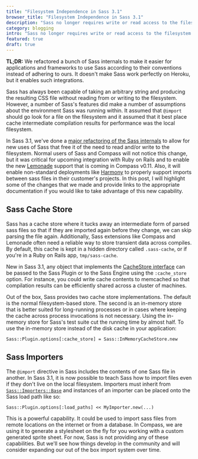 ```yaml
---
title: "Filesystem Independence in Sass 3.1"
browser_title: "Filesystem Independence in Sass 3.1"
description: "Sass no longer requires write or read access to the filesystem."
category: blogging
intro: "Sass no longer requires write or read access to the filesystem."
featured: true
draft: true
---
```


**TL;DR:** We refactored a bunch of Sass internals to make it easier for applications and frameworks
to use Sass according to their conventions instead of adhering to ours. It doesn't make Sass work
perfectly on Heroku, but it enables such integrations.

Sass has always been capable of taking an arbitrary string and producing the resulting CSS file
without reading from or writing to the filesystem. However, a number of Sass's features did make
a number of assumptions about the environment Sass was running within. It assumed that `@import`
should go look for a file on the filesystem and it assumed that it best place cache intermediate
compilation results for performance was the local filesystem.

In Sass 3.1, we've done a [major refactoring of the Sass internals][diff] to allow for new uses of
Sass that free it of the need to read and/or write to the filesystem. Normal users of Sass and
Compass will not notice this change, but it was critical for upcoming integration with Ruby on Rails
and to enable the new [Lemonade][lemonade] support that is coming in Compass v0.11. Also, it will
enable non-standard deployments like [Harmony][harmony] to properly support imports between sass
files in their customer's projects. In this post, I will highlight some of the changes that we made
and provide links to the appropriate documentation if you would like to take advantage of this new
capability.

Sass Cache Store
----------------

Sass has a cache store where it tucks away an intermediate form of parsed sass files so that if
they are imported again before they change, we can skip parsing the file again. Additionally,
Sass extensions like Compass and Lemonade often need a reliable way to store transient data
across compiles. By default, this cache is kept in a hidden directory called `.sass-cache`, or
if you're in a Ruby on Rails app, `tmp/sass-cache`.

New in Sass 3.1, any object that implements the [CacheStore interface][cache_store] can be passed to
the Sass Plugin or to the Sass Engine using the `:cache_store` option. For instance, you could
write cache contents to memcached so that compilation results can be efficiently shared across
a cluster of machines.

Out of the box, Sass provides two cache store implementations. The default is the
normal filesystem-based store. The second is an in-memory store that is
better suited for long-running processes or in cases where keeping the cache across process
invocations is not necessary. Using the in-memory store for Sass's test suite cut the running
time by almost half. To use the in-memory store instead of the disk cache in your application:

    Sass::Plugin.options[:cache_store] = Sass::InMemoryCacheStore.new

Sass Importers
--------------

The `@import` directive in Sass includes the contents of one Sass file in another. In Sass 3.1, it
is now possible to teach Sass how to import files even if they don't live on the local filesystem.
Importers must inherit from [`Sass::Importers::Base`][base_importer] and instances of an importer
can be placed onto the Sass load path like so:

    Sass::Plugin.options[:load_paths] << MyImporter.new(...)

This is a powerful capability. It could be used to import sass files from remote locations
on the internet or from a database. In Compass, we are using it to generate a stylesheet on the fly
for you working with a custom generated sprite sheet. For now, Sass is not providing any of these capabilities. But we'll see how
things develop in the community and will consider expanding our out of the box import system
over time.

[diff]: http://github.com/nex3/sass/compare/f175d8c208b1e5e763c0d54a6fc1c1cb0d144deb%5E...6b0b69482640a906feb9effddcefa5723eece98d#files_bucket
[harmony]: http://get.harmonyapp.com/
[cache_store]: http://github.com/nex3/sass/blob/master/lib/sass/cache_store.rb
[base_importer]: http://github.com/nex3/sass/blob/master/lib/sass/importers/base.rb
[lemonade]: http://www.hagenburger.net/BLOG/Lemonade-CSS-Sprites-for-Sass-Compass.html